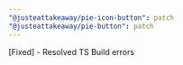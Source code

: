 ```yaml
---
"@justeattakeaway/pie-icon-button": patch
"@justeattakeaway/pie-button": patch
---
```


[Fixed] - Resolved TS Build errors
